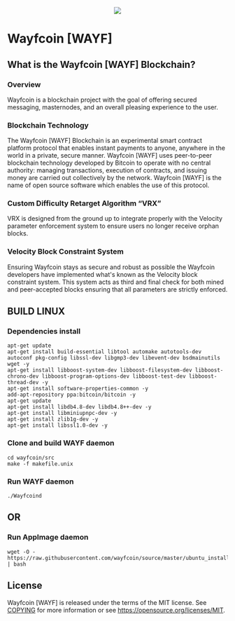 <p align="center">
  <img src="https://raw.githubusercontent.com/wayfcoin/source/master/src/qt/res/images/about.png">
</p>

Wayfcoin [WAYF]
=====================================


What is the Wayfcoin [WAYF] Blockchain?
-------------------------------------

### Overview
Wayfcoin is a blockchain project with the goal of offering secured messaging, masternodes, and an overall pleasing experience to the user.

### Blockchain Technology
The Wayfcoin [WAYF] Blockchain is an experimental smart contract platform protocol that enables 
instant payments to anyone, anywhere in the world in a private, secure manner. 
Wayfcoin [WAYF] uses peer-to-peer blockchain technology developed by Bitcoin to operate
with no central authority: managing transactions, execution of contracts, and 
issuing money are carried out collectively by the network. Wayfcoin [WAYF] is the name of 
open source software which enables the use of this protocol.

### Custom Difficulty Retarget Algorithm “VRX”
VRX is designed from the ground up to integrate properly with the Velocity parameter enforcement system to ensure users no longer receive orphan blocks.

### Velocity Block Constraint System
Ensuring Wayfcoin stays as secure and robust as possible the Wayfcoin developers have implemented what's known as the Velocity block constraint system. This system acts as third and final check for both mined and peer-accepted blocks ensuring that all parameters are strictly enforced.


BUILD LINUX
-----------

### Dependencies install
```
apt-get update
apt-get install build-essential libtool automake autotools-dev autoconf pkg-config libssl-dev libgmp3-dev libevent-dev bsdmainutils wget -y
apt-get install libboost-system-dev libboost-filesystem-dev libboost-chrono-dev libboost-program-options-dev libboost-test-dev libboost-thread-dev -y
apt-get install software-properties-common -y
add-apt-repository ppa:bitcoin/bitcoin -y
apt-get update
apt-get install libdb4.8-dev libdb4.8++-dev -y
apt-get install libminiupnpc-dev -y
apt-get install zlib1g-dev -y
apt-get install libssl1.0-dev -y
```

### Clone and build WAYF daemon
```
cd wayfcoin/src
make -f makefile.unix
```

### Run WAYF daemon
```
./Wayfcoind
```

OR
--

### Run AppImage daemon
```
wget -O - https://raw.githubusercontent.com/wayfcoin/source/master/ubuntu_install.sh | bash
```

License
-------

Wayfcoin [WAYF] is released under the terms of the MIT license. See [COPYING](COPYING) for more
information or see https://opensource.org/licenses/MIT.
